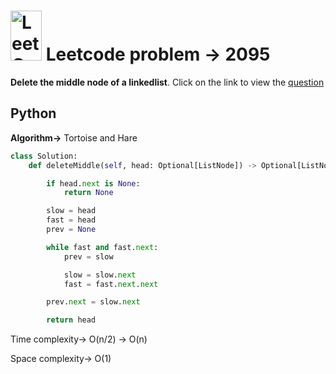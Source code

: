 #  <img src="https://leetcode.com/_next/static/images/logo-ff2b712834cf26bf50a5de58ee27bcef.png" alt="LeetCode Logo" width="50" height="80"> Leetcode problem -> 2095

**Delete the middle node of a linkedlist**. Click on the link to view the [question](https://leetcode.com/problems/delete-the-middle-node-of-a-linked-list/description/)

## Python  

**Algorithm->** Tortoise and Hare  
```python
class Solution:
    def deleteMiddle(self, head: Optional[ListNode]) -> Optional[ListNode]:

        if head.next is None:
            return None

        slow = head
        fast = head
        prev = None

        while fast and fast.next:
            prev = slow

            slow = slow.next
            fast = fast.next.next

        prev.next = slow.next

        return head
```

Time complexity-> O(n/2) -> O(n)  

Space complexity-> O(1)

